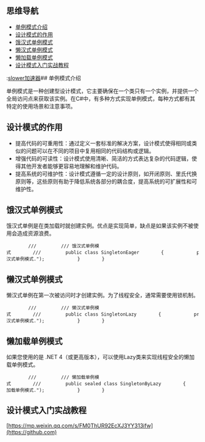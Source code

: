 ## 思维导航

* [单例模式介绍](https://github.com)
* [设计模式的作用](https://github.com)
* [饿汉式单例模式](https://github.com)
* [懒汉式单例模式](https://github.com)
* [懒加载单例模式](https://github.com)
* [设计模式入门实战教程](https://github.com)

:[slower加速器](https://jisuanqi.org)## 单例模式介绍


单例模式是一种创建型设计模式，它主要确保在一个类只有一个实例，并提供一个全局访问点来获取该实例。在C\#中，有多种方式实现单例模式，每种方式都有其特定的使用场景和注意事项。


## 设计模式的作用


* 提高代码的可重用性：通过定义一套标准的解决方案，设计模式使得相同或类似的问题可以在不同的项目中复用相同的代码结构或逻辑。
* 增强代码的可读性：设计模式使用清晰、简洁的方式表达复杂的代码逻辑，使得其他开发者能够更容易地理解和维护代码。
* 提高系统的可维护性：设计模式遵循一定的设计原则，如开闭原则、里氏代换原则等，这些原则有助于降低系统各部分的耦合度，提高系统的可扩展性和可维护性。


## 饿汉式单例模式


饿汉式单例是在类加载时就创建实例。优点是实现简单，缺点是如果该实例不被使用会造成资源浪费。



```
        ///         /// 饿汉式单例模式        ///         public class SingletonEager        {            private SingletonEager() { }            private static readonly SingletonEager _instance = new SingletonEager();            public static SingletonEager Instance            {                get { return _instance; }            }            public void DoSomething()            {                Console.WriteLine("饿汉式单例模式.");            }        }
```

## 懒汉式单例模式


懒汉式单例在第一次被访问时才创建实例。为了线程安全，通常需要使用锁机制。



```
        ///         /// 懒汉式单例模式        ///         public class SingletonLazy        {            private SingletonLazy() { }            private static SingletonLazy? _instance;            private static readonly object _lockObj = new object();            public static SingletonLazy Instance            {                get                {                    if (_instance == null)                    {                        lock (_lockObj)                        {                            if (_instance == null)                            {                                _instance = new SingletonLazy();                            }                        }                    }                    return _instance;                }            }            public void DoSomething()            {                Console.WriteLine("懒汉式单例模式.");            }        }
```

## 懒加载单例模式


如果您使用的是 .NET 4（或更高版本），可以使用Lazy类来实现线程安全的懒加载单例模式。



```
        ///         /// 懒加载单例模式        ///         public sealed class SingletonByLazy        {            private static readonly Lazy _lazy = new Lazy(() => new SingletonByLazy());            public static SingletonByLazy Instance { get { return _lazy.Value; } }            private SingletonByLazy() { }            public void DoSomething()            {                Console.WriteLine("懒加载单例模式.");            }        }
```

## 设计模式入门实战教程


[https://mp.weixin.qq.com/s/FM0ThUR92EcXJ3YY313ifw](https://github.com)



